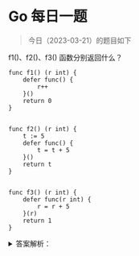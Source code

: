 # Go 每日一题

> 今日（2023-03-21）的题目如下

f1()、f2()、f3() 函数分别返回什么？

```golang
func f1() (r int) {
	defer func() {
		r++
	}()
	return 0
}


func f2() (r int) {
	t := 5
	defer func() {
		t = t + 5
	}()
	return t
}


func f3() (r int) {
	defer func(r int) {
		r = r + 5
	}(r)
	return 1
}
```


<details>
<summary>答案解析：</summary>
<div>

参考答案及解析：1 5 1。

知识点：defer、返回值。

---

### 9楼

- f1() =1，return 把r设成0，然后defer把r改为1 ；
- f2() =5，return 把r设成5，然后defer改的是t，不影响返回值 ；
- f3() =5，return 把r设成1，然后defer把r改为r+5，但是用的r是defer设定时的r，=0；（靠，是1，r+5的r不是外面的r）


### 27楼

f(3)defer内部的r非返回值r



</div>
</details>
